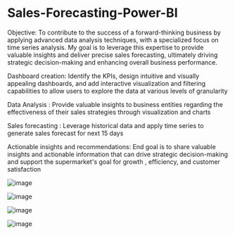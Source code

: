 # Sales-Forecasting-Power-BI

Objective: To contribute to the success of a forward-thinking business by applying advanced data analysis techniques, with a specialized focus on time series analysis. My goal is to leverage this expertise to provide valuable insights and deliver precise sales forecasting, ultimately driving strategic decision-making and enhancing overall business performance.

Dashboard creation: Identify the KPIs, design intuitive and visually appealing dashboards, and add interactive visualization and filtering capabilities to allow users to explore the data at various levels of granularity 

Data Analysis : Provide valuable insights to business entities regarding the effectiveness of their sales strategies through visualization and charts 

Sales forecasting : Leverage historical data and apply time series to generate sales forecast for next 15 days 

Actionable insights and recommendations: End goal is to share valuable insights and actionable information that can drive strategic decision-making and support the supermarket's goal for growth , efficiency, and customer satisfaction

![image](https://github.com/Manpreetkaur0509/Sales-Forecasting--Power-BI/assets/146500547/de063034-6ec7-4fdf-8076-0d4bd87e37f3)

![image](https://github.com/Manpreetkaur0509/Sales-Forecasting--Power-BI/assets/146500547/ad1d4603-5e83-4532-b9e2-e4d2e9ec0fc9)

![image](https://github.com/Manpreetkaur0509/Sales-Forecasting--Power-BI/assets/146500547/d308b4c8-eee9-4432-9fa0-144dc4811f48)

![image](https://github.com/Manpreetkaur0509/Sales-Forecasting--Power-BI/assets/146500547/1d56fda0-aca4-4423-90b3-30fd2fa1b089)
